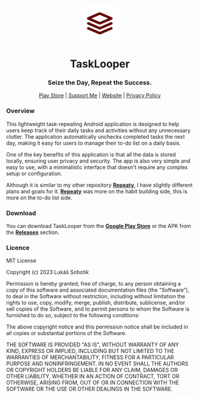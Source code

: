<p align="center">
<img style="align:center;" src="./app/src/rsz_logo.png" alt="Logo" width="100" />
</p>

<h1 align="center">TaskLooper</h1>
<h3 align="center">Seize the Day, Repeat the Success.</h3>
<p align="center">
<a href="https://play.google.com/store/apps/details?id=lukas.sobotik.tasklooper">Play Store</a> | <a href="https://www.buymeacoffee.com/lukassobotik">Support Me</a> | <a href="https://lukassobotik.dev/project/TaskLooper">Website</a> | <a href="https://github.com/lukassobotik/TaskLooper/blob/master/PrivacyPolicy.md">Privacy Policy</a>
</p>

### Overview
This lightweight task-repeating Android application is designed to help users keep track of their daily tasks and activities without any unnecessary clutter. 
The application automatically unchecks completed tasks the next day, making it easy for users to manage their to-do list on a daily basis.

One of the key benefits of this application is that all the data is stored locally, ensuring user privacy and security. 
The app is also very simple and easy to use, with a minimalistic interface that doesn't require any complex setup or configuration.

Although it is similar to my other repository [**Repeaty**](https://github.com/PuckyEU/habit-manager),
I have slightly different plans and goals for it. [**Repeaty**](https://github.com/PuckyEU/habit-manager) was more on the habit building side,
this is more on the to-do list side.

### Download
You can download TaskLooper from the [**Google Play Store**](https://play.google.com/store/apps/details?id=lukas.sobotik.tasklooper) or the APK from the [**Releases**](https://github.com/PuckyEU/TaskLooper/releases) section.

### Licence
MIT License

Copyright (c) 2023 Lukáš Sobotík

Permission is hereby granted, free of charge, to any person obtaining a copy
of this software and associated documentation files (the "Software"), to deal
in the Software without restriction, including without limitation the rights
to use, copy, modify, merge, publish, distribute, sublicense, and/or sell
copies of the Software, and to permit persons to whom the Software is
furnished to do so, subject to the following conditions:

The above copyright notice and this permission notice shall be included in all
copies or substantial portions of the Software.

THE SOFTWARE IS PROVIDED "AS IS", WITHOUT WARRANTY OF ANY KIND, EXPRESS OR
IMPLIED, INCLUDING BUT NOT LIMITED TO THE WARRANTIES OF MERCHANTABILITY,
FITNESS FOR A PARTICULAR PURPOSE AND NONINFRINGEMENT. IN NO EVENT SHALL THE
AUTHORS OR COPYRIGHT HOLDERS BE LIABLE FOR ANY CLAIM, DAMAGES OR OTHER
LIABILITY, WHETHER IN AN ACTION OF CONTRACT, TORT OR OTHERWISE, ARISING FROM,
OUT OF OR IN CONNECTION WITH THE SOFTWARE OR THE USE OR OTHER DEALINGS IN THE
SOFTWARE.
